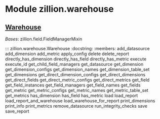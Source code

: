 [//]: # (This is an auto-generated file. Do not edit)
# Module zillion.warehouse


## [Warehouse](https://github.com/totalhack/zillion/blob/master/zillion/warehouse.py#L32-L1038)

*Bases*: zillion.field.FieldManagerMixin

::: zillion.warehouse.Warehouse
    :docstring:
    :members: add_datasource add_dimension add_metric apply_config delete delete_report directly_has_dimension directly_has_field directly_has_metric execute execute_id get_child_field_managers get_datasource get_dimension get_dimension_configs get_dimension_names get_dimension_table_set get_dimensions get_direct_dimension_configs get_direct_dimensions get_direct_fields get_direct_metric_configs get_direct_metrics get_field get_field_instances get_field_managers get_field_names get_fields get_metric get_metric_configs get_metric_names get_metric_table_set get_metrics has_dimension has_field has_metric load load_report load_report_and_warehouse load_warehouse_for_report print_dimensions print_info print_metrics remove_datasource run_integrity_checks save save_report

